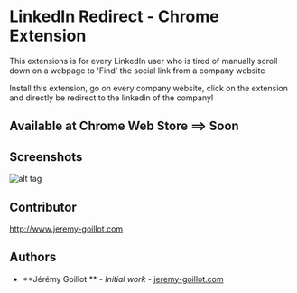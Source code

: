 # LinkedIn Redirect - Chrome Extension

This extensions is for every LinkedIn user who is tired of manually scroll down on a webpage to 'Find' the social link from a company website

Install this extension, go on every company website, click on the extension and directly be redirect to the linkedin of the company!

## Available at Chrome Web Store ==> Soon

## Screenshots 
![alt tag](http://g.recordit.co/ZyinfuPNXY.gif)

## Contributor


<http://www.jeremy-goillot.com>

## Authors

* **Jérémy Goillot ** - *Initial work* - [jeremy-goillot.com](http://www.jeremy-goillot.com)
